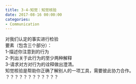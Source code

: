 ```yaml
---
title: 3-4-知觉：知觉核验
date: 2017-08-16 00:00:00
categories:
- Communication
---
```

对我们认定的事实进行检验  
要素（包含三个部分）：  
1-描述你注意到的行为  
2-列出关于此行为的至少两种解释  
3-请求对方对行为的诠释做出澄清。  
知觉核验是帮助你正确了解别人的一项工具，需要彼此协力合作。  
？？？？？？？？？？？？
